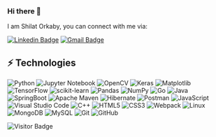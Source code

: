 ### Hi there 👋

I am Shilat Orkaby, you can connect with me via:

[![Linkedin Badge](https://img.shields.io/badge/-ShilatOrkaby-blue?style=flat-square&logo=Linkedin&logoColor=white&link=https://www.linkedin.com/in/shilat-orkaby/)](https://www.linkedin.com/in/shilat-orkaby/)
[![Gmail Badge](https://img.shields.io/badge/-shillat14@gmail.com-c14438?style=flat-square&logo=Gmail&logoColor=white&link=mailto:shillat14@gmail.com)](mailto:shillat14@gmail.com)


## ⚡ Technologies

![Python](https://img.shields.io/badge/-Python-black?style=flat-square&logo=Python)
![Jupyter Notebook](https://img.shields.io/badge/-jupyter-%23FA0F00.svg?style=flat-square&logo=jupyter)
![OpenCV](https://img.shields.io/badge/-OpenCV-black?style=flat-square&logo=OpenCV)
![Keras](https://img.shields.io/badge/Keras-%23D00000.svg?style=flat-square&logo=Keras&logoColor=white)
![Matplotlib](https://img.shields.io/badge/Matplotlib-%23ffffff.svg?style=flat-square&logo=Matplotlib&logoColor=black)
![TensorFlow](https://img.shields.io/badge/TensorFlow-%23FF6F00.svg?style=flat-square&logo=TensorFlow&logoColor=white)
![scikit-learn](https://img.shields.io/badge/scikit--learn-%23F7931E.svg?style=flat-square&logo=scikit-learn&logoColor=white)
![Pandas](https://img.shields.io/badge/pandas-%23150458.svg?style=flat-square&logo=pandas&logoColor=white)
![NumPy](https://img.shields.io/badge/-NumPy-black?style=flat-square&logo=NumPy)
![Go](https://img.shields.io/badge/-Go-black?style=flat-square&logo=Go)
![Java](https://img.shields.io/badge/-Java-black?style=flat-square&logo=Java)
![SpringBoot](https://img.shields.io/badge/-SpringBoot-black?style=flat-square&logo=SpringBoot)
![Apache Maven](https://img.shields.io/badge/Apache%20Maven-C71A36?style=flat-square&logo=Apache%20Maven&logoColor=white)
![Hibernate](https://img.shields.io/badge/-Hibrnate-black?style=flat-square&logo=Hibernate)
![Postman](https://img.shields.io/badge/-Postman-black?style=flat-square&logo=Postman)
![JavaScript](https://img.shields.io/badge/-JavaScript-black?style=flat-square&logo=javascript)
![Visual Studio Code](https://img.shields.io/badge/Visual%20Studio%20Code-0078d7.svg?style=flat-square&logo=visual-studio-code&logoColor=white)
![C++](https://img.shields.io/badge/-C++-00599C?style=flat-square&logo=c)
![HTML5](https://img.shields.io/badge/-HTML5-E34F26?style=flat-square&logo=html5&logoColor=white)
![CSS3](https://img.shields.io/badge/-CSS3-1572B6?style=flat-square&logo=css3)
![Webpack](https://img.shields.io/badge/webpack-%238DD6F9.svg?style=flat-square&logo=webpack&logoColor=black)
![Linux](https://img.shields.io/badge/Linux-FCC624?style=flat-square&logo=linux&logoColor=black)
![MongoDB](https://img.shields.io/badge/MongoDB-%234ea94b.svg?style=flat-square&logo=mongodb&logoColor=white)
![MySQL](https://img.shields.io/badge/-MySQL-silver?style=flat-square&logo=mysql)
![Git](https://img.shields.io/badge/-Git-black?style=flat-square&logo=git)
![GitHub](https://img.shields.io/badge/-GitHub-181717?style=flat-square&logo=github)


![Visitor Badge](https://visitor-badge.laobi.icu/badge?page_id=shilatorkaby.shilatorkaby)

